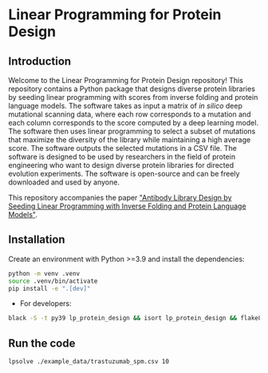 # Linear Programming for Protein Design

## Introduction

Welcome to the Linear Programming for Protein Design repository! This repository contains a Python package that designs diverse protein libraries by seeding linear programming with scores from inverse folding and protein language models. The software takes as input a matrix of *in silico* deep mutational scanning data, where each row corresponds to a mutation and each column corresponds to the score computed by a deep learning model. The software then uses linear programming to select a subset of mutations that maximize the diversity of the library while maintaining a high average score. The software outputs the selected mutations in a CSV file. The software is designed to be used by researchers in the field of protein engineering who want to design diverse protein libraries for directed evolution experiments. The software is open-source and can be freely downloaded and used by anyone.

This repository accompanies the paper ["Antibody Library Design by Seeding Linear Programming with Inverse Folding and Protein Language Models"](https://www.biorxiv.org/content/10.1101/2024.11.03.621763v1).

## Installation

Create an environment with Python >=3.9 and install the dependencies:
```bash
python -m venv .venv
source .venv/bin/activate
pip install -e ".[dev]"
```

- For developers:
```bash
black -S -t py39 lp_protein_design && isort lp_protein_design && flake8 --ignore=E501,E203,W503 lp_protein_design
```

## Run the code

```bash
lpsolve ./example_data/trastuzumab_spm.csv 10
```